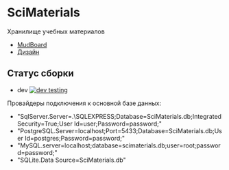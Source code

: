 # SciMaterials
Хранилище учебных материалов

- [MudBoard](https://app.milanote.com/1OBxfJ1PyX5zf2?p=pBuz4swMbfD "Доска идей и планирования")
- [Дизайн](https://www.figma.com/file/92TjIzaCwiOQcZ0dGoGQIy/SciMaterials?node-id=0%3A1)

## Статус сборки

- dev [![dev testing](https://github.com/OpenGeekBrains/SciMaterials/actions/workflows/test.yml/badge.svg?branch=dev)](https://github.com/OpenGeekBrains/SciMaterials/actions/workflows/test.yml)

Провайдеры подключения к основной базе данных:
- "SqlServer.Server=.\\SQLEXPRESS;Database=SciMaterials.db;Integrated Security=True;User Id=user;Password=password;"
- "PostgreSQL.Server=localhost;Port=5433;Database=SciMaterials.db;User Id=postgres;Password=password;"
- "MySQL.server=localhost;database=scimaterials.db;user=root;password=password;"
- "SQLite.Data Source=SciMaterials.db"